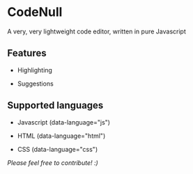 # CodeNull
A very, very lightweight code editor, written in pure Javascript


## Features
* Highlighting

* Suggestions


## Supported languages
- Javascript (data-language="js")

- HTML (data-language="html")

- CSS (data-language="css")



_Please feel free to contribute! :)_
